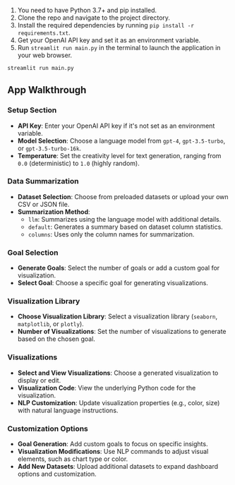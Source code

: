 

1. You need to have Python 3.7+ and pip installed.
2. Clone the repo and navigate to the project directory.
3. Install the required dependencies by running `pip install -r requirements.txt`.
4. Get your OpenAI API key and set it as an environment variable.
5. Run `streamlit run main.py` in the terminal to launch the application in your web browser.

```bash
streamlit run main.py

```
## App Walkthrough

### Setup Section
- **API Key**: Enter your OpenAI API key if it's not set as an environment variable.
- **Model Selection**: Choose a language model from `gpt-4`, `gpt-3.5-turbo`, or `gpt-3.5-turbo-16k`.
- **Temperature**: Set the creativity level for text generation, ranging from `0.0` (deterministic) to `1.0` (highly random).

### Data Summarization
- **Dataset Selection**: Choose from preloaded datasets or upload your own CSV or JSON file.
- **Summarization Method**:
  - `llm`: Summarizes using the language model with additional details.
  - `default`: Generates a summary based on dataset column statistics.
  - `columns`: Uses only the column names for summarization.

### Goal Selection
- **Generate Goals**: Select the number of goals or add a custom goal for visualization.
- **Select Goal**: Choose a specific goal for generating visualizations.

### Visualization Library
- **Choose Visualization Library**: Select a visualization library (`seaborn`, `matplotlib`, or `plotly`).
- **Number of Visualizations**: Set the number of visualizations to generate based on the chosen goal.

### Visualizations
- **Select and View Visualizations**: Choose a generated visualization to display or edit.
- **Visualization Code**: View the underlying Python code for the visualization.
- **NLP Customization**: Update visualization properties (e.g., color, size) with natural language instructions.

### Customization Options
- **Goal Generation**: Add custom goals to focus on specific insights.
- **Visualization Modifications**: Use NLP commands to adjust visual elements, such as chart type or color.
- **Add New Datasets**: Upload additional datasets to expand dashboard options and customization.

